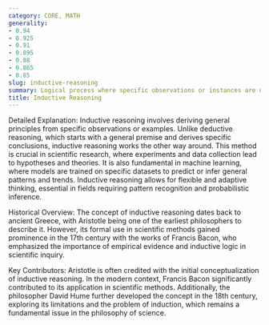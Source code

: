 ```yaml
---
category: CORE, MATH
generality:
- 0.94
- 0.925
- 0.91
- 0.895
- 0.88
- 0.865
- 0.85
slug: inductive-reasoning
summary: Logical process where specific observations or instances are used to form broader generalizations and theories.
title: Inductive Reasoning
---
```


Detailed Explanation: Inductive reasoning involves deriving general principles from specific observations or examples. Unlike deductive reasoning, which starts with a general premise and derives specific conclusions, inductive reasoning works the other way around. This method is crucial in scientific research, where experiments and data collection lead to hypotheses and theories. It is also fundamental in machine learning, where models are trained on specific datasets to predict or infer general patterns and trends. Inductive reasoning allows for flexible and adaptive thinking, essential in fields requiring pattern recognition and probabilistic inference.

Historical Overview: The concept of inductive reasoning dates back to ancient Greece, with Aristotle being one of the earliest philosophers to describe it. However, its formal use in scientific methods gained prominence in the 17th century with the works of Francis Bacon, who emphasized the importance of empirical evidence and inductive logic in scientific inquiry.

Key Contributors: Aristotle is often credited with the initial conceptualization of inductive reasoning. In the modern context, Francis Bacon significantly contributed to its application in scientific methods. Additionally, the philosopher David Hume further developed the concept in the 18th century, exploring its limitations and the problem of induction, which remains a fundamental issue in the philosophy of science.